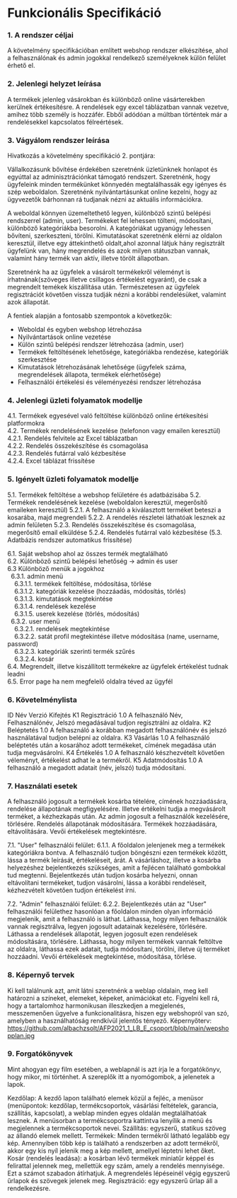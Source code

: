 # Funkcionális Specifikáció

### 1. A rendszer céljai

A követelmény specifikációban említett webshop rendszer elkészítése, ahol a felhasználónak és admin jogokkal rendelkező személyeknek külön felület érhető el.


### 2. Jelenlegi helyzet leírása

A termékek jelenleg vásárokban és különböző online vásárterekben kerülnek értékesítésre. A rendelések egy excel táblázatban vannak vezetve, amihez több személy is hozzáfér.
Ebből adódóan a múltban történtek már a rendelésekkel kapcsolatos félreértések.


### 3. Vágyálom rendszer leírása

Hivatkozás a követelmény specifikáció 2. pontjára:

Vállalkozásunk bővítése érdekében szeretnénk üzletünknek honlapot és egyúttal az adminisztrációnkat támogató rendszert.
Szeretnénk, hogy ügyfeleink minden termékünket könnyedén megtalálhassák egy igényes és szép weboldalon.
Szeretnénk nyilvántartásunkat online kezelni, hogy az ügyvezetők bárhonnan rá tudjanak nézni az aktuális információkra.

A weboldal könnyen üzemeltethető legyen, különböző szintű belépési rendszerrel (admin, user). Termékeket fel lehessen tölteni, módosítani, különböző kategóriákba besorolni.
A kategóriákat ugyanúgy lehessen bővíteni, szerkeszteni, törölni.
Kimutatásokat szeretnénk elérni az oldalon keresztül, illetve egy áttekinthető oldalt,ahol azonnal látjuk hány regisztrált ügyfelünk van, hány megrendelés és azok milyen státuszban vannak,
valamint hány termék van aktív, illetve törölt állapotban. 

Szeretnénk ha az ügyfelek a vásárolt termékekről véleményt is írhatnának(szöveges illetve csillagos értékelést egyaránt), de csak a megrendelt temékek kiszállítása után.
Természetesen az ügyfelek regisztrációt követően vissza tudják nézni a korábbi rendelésüket, valamint azok állapotát.


A fentiek alapján a fontosabb szempontok a következők:
- Weboldal és egyben webshop létrehozása
- Nyilvántartások online vezetése
- Külön szintű belépési rendszer létrehozása (admin, user)
- Termékek feltöltésének lehetősége, kategóriákba rendezése, kategóriák szerkesztése
- Kimutatások létrehozásának lehetősége (ügyfelek száma, megrendelések állapota, termékek elérhetősége)
- Felhasználói értékelési és véleményezési rendszer létrehozása




### 4. Jelenlegi üzleti folyamatok modellje

4.1.   Termékek egyesével való feltöltése különböző online értékesítési platformokra  
4.2.   Termékek rendelésének kezelése (telefonon vagy emailen keresztül)  
4.2.1. Rendelés felvitele az Excel táblázatban  
4.2.2. Rendelés összekészítése és csomagolása  
4.2.3. Rendelés futárral való kézbesítése  
4.2.4. Excel táblázat frissítése


### 5. Igényelt üzleti folyamatok modellje

5.1.   Termékek feltöltése a webshop felületére és adatbázisába
5.2.   Termékek rendelésének kezelése (weboldalon keresztül, megerősítő emaileken keresztül)
5.2.1. A felhasználó a kiválasztott terméket beteszi a kosarába, majd megrendeli
5.2.2. A rendelés részletei láthatóak lesznek az admin felületen
5.2.3. Rendelés összekészítése és csomagolása, megerősítő email elküldése
5.2.4. Rendelés futárral való kézbesítése
(5.3.  Adatbázis rendszer automatikus frissítése)

6.1. Saját webshop ahol az összes termék megtalálható  
6.2. Különböző szintű belépési lehetőség -> admin és user  
6.3 Különböző menük a jogokhoz  
  6.3.1. admin menü  
    6.3.1.1. termékek feltöltése, módosítása, törlése  
    6.3.1.2. kategóriák kezelése (hozzáadás, módosítás, törlés)  
    6.3.1.3. kimutatások megtekintése   
    6.3.1.4. rendelések kezelése  
    6.3.1.5. userek kezelése (törlés, módosítás)  
  6.3.2. user menü  
    6.3.2.1. rendelések megtekintése  
    6.3.2.2. satát profil megtekintése illetve módosítása (name, username, password)  
    6.3.2.3. kategóriák szerinti termék szűrés  
    6.3.2.4. kosár  
6.4. Megrendelt, illetve kiszállított termékekre az ügyfelek értékelést tudnak leadni  
6.5. Error page ha nem megfelelő oldalra téved az ügyfél

### 6. Követelménylista 

ID         Név          Verzió                          Kifejtés
K1     Regisztráció       1.0        A felhasználó Név, Felhasználónév, Jelszó megadásával tudjon regisztrálni az oldalra.
K2      Beléptetés        1.0        A felhasználó a korábban megadott felhasználónév és jelszó használatával tudjon belépni az oldalra.
K3      Vásárlás          1.0        A felhasználó beléptetés után a kosarához adott termékeket, címének megadása után tudja megvásárolni.
K4      Értékelés         1.0        A felhasználó készhezvételt követően véleményt, értékelést adhat le a termékről.
K5    Adatmódosítás       1.0        A felhasználó a megadott adatait (név, jelszó) tudja módosítani.

### 7. Használati esetek

A felhasználó jogosult a termékek kosárba tételére, címének hozzáadására, rendelése állapotának megfigyelésére. Illetve értékelni tudja a megvásárolt terméket, a kézhezkapás után.
Az admin jogosult a felhasználók kezelésére, törlésére. Rendelés állapotának módosítására. Termékek hozzáadására, eltávolítására. Vevői értékelések megtekintésre.

7.1. "User" felhasználói felület:
  6.1.1. A főoldalon jelenjenek meg a termékek kategóriákra bontva. A felhasználó tudjon böngészni ezen termékek között, lássa a termék leírását, értékeléseit, árát. 
  A vásárláshoz, illetve a kosárba helyezéshez bejelentkezés szükséges, amit a fejlécen található gombokkal tud megtenni. 
  Bejelentkezés után tudjon kosárba helyezni, onnan eltávolítani termékeket, tudjon vásárolni, lássa a korábbi rendeléseit, kézhezvételt követően tudjon értékelést írni.

7.2. "Admin" felhasználói felület:
  6.2.2. Bejelentkezés után az "User" felhasználói felülethez hasonlóan a főoldalon minden olyan információ megjelenik, amit a felhasználó is láthat.
    Láthassa, hogy milyen felhasználók vannak regisztrálva, legyen jogosult adatainak kezelésére, törlésére.
    Láthassa a rendelések állapotát, legyen jogosult ezen rendelések módosítására, törlésére.
    Láthassa, hogy milyen termékek vannak feltöltve az oldalra, láthassa ezek adatait, tudja módosítani, törölni, illetve új terméket hozzáadni.
    Vevői értékelések megtekintése, módosítása, törlése.

### 8. Képernyő tervek

Ki kell találnunk azt, amit látni szeretnénk a weblap oldalain, meg kell határozni a színeket, elemeket, képeket, animációkat etc. 
Figyelni kell rá, hogy a tartalomhoz harmonikusan illeszkedjen a megjelenés, messzemenően ügyelve a funkcionalitásra, hiszen egy webshopról van szó, amelyben a használhatóság rendkívül jelentős tényező. 
Képernyőterv: https://github.com/albachzsolt/AFP2021_1_LB_E_csoport/blob/main/wepshopplan.jpg


### 9. Forgatókönyvek

Mint ahogyan egy film esetében, a weblapnál is azt írja le a forgatókönyv, hogy mikor, mi történhet. 
A szereplők itt a nyomógombok, a jelenetek a lapok. 

Kezdőlap: A kezdő lapon található elemek közül a fejléc, a menüsor (menüpontok: kezdőlap, termékcsoportok, vásárlási feltételek, garancia, szállítás, kapcsolat), a weblap minden egyes oldalán megtalálhatóak lesznek. 
A menüsorban a termékcsoportra kattintva lenyílik a menü és megjelennek a termékcsoportok nevei.
Szállítás: egyszerű, statikus szöveg az állandó elemek mellett.
Termékek: Minden termékről látható legalább egy kép. Amennyiben több kép is található a rendszerben az adott termékről, akkor egy kis nyíl jelenik meg a kép mellett, amellyel léptetni lehet őket. 
Kosár (rendelés leadása): a kosárban lévő termékek miniatűr képpel és felirattal jelennek meg, mellettük egy szám, amely a rendelés mennyisége. Ezt a számot szabadon átírhatjuk. 
A megrendelés lépéseinél végig egyszerű űrlapok és szövegek jelenek meg.
Regisztráció: egy egyszerű űrlap áll a rendelkezésre. 


